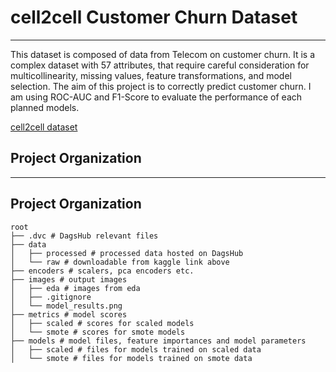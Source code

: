 # cell2cell Customer Churn Dataset
***
This dataset is composed of data from Telecom on customer churn. It is a complex dataset
with 57 attributes, that require careful consideration for multicollinearity, missing values,
feature transformations, and model selection. The aim of this project is to correctly
predict customer churn. I am using ROC-AUC and F1-Score to evaluate the performance of each
planned models.

[cell2cell dataset](https://www.kaggle.com/datasets/jpacse/datasets-for-churn-telecom)


## Project Organization
------------------------------------------------------------------------
## Project Organization
    root
    ├── .dvc # DagsHub relevant files    
    ├── data 
    │   ├── processed # processed data hosted on DagsHub   
    │   └── raw # downloadable from kaggle link above
    ├── encoders # scalers, pca encoders etc.
    ├── images # output images
    │   ├── eda # images from eda  
    │   ├── .gitignore
    │   └── model_results.png
    ├── metrics # model scores
    │   ├── scaled # scores for scaled models
    │   └── smote # scores for smote models
    ├── models # model files, feature importances and model parameters
    │   ├── scaled # files for models trained on scaled data
    │   └── smote # files for models trained on smote data
